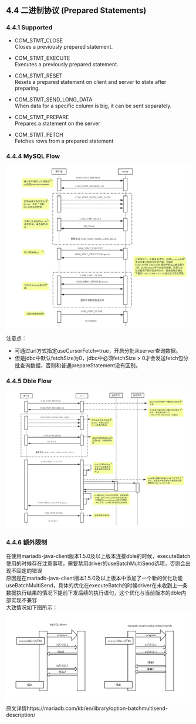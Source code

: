 ## 4.4 二进制协议 (Prepared Statements)

### 4.4.1 Supported  

* COM\_STMT_CLOSE  
Closes a previously prepared statement.  
* COM\_STMT_EXECUTE  
Executes a previously prepared statement.  

* COM\_STMT_RESET   
Resets a prepared statement on client and server to state after preparing.   
* COM\_STMT\_SEND\_LONG_DATA  
When data for a specific column is big, it can be sent separately.  

* COM\_STMT\_PREPARE  
Prepares a statement on the server  

* COM\_STMT_FETCH  
  Fetches rows from a prepared statement

### 4.4.4 MySQL Flow

![](pic/4.4.1.png)

注意点：

- 可通过url方式指定useCursorFetch=true，开启分批从server查询数据。
- 但是jdbc中默认fetchSize为0，jdbc中必须fetchSize > 0才会发送fetch包分批查询数据，否则和普通prepareStatement没有区别。

### 4.4.5 Dble Flow

![](pic/4.4.2.png)

### 4.4.6 额外限制

在使用mariadb-java-client版本1.5.0及以上版本连接dble的时候，executeBatch使用的时候存在注意事项，需要禁用driver的useBatchMultiSend选项，否则会出现不固定的错误  
原因是在mariadb-java-client版本1.5.0及以上版本中添加了一个新的优化功能useBatchMultiSend，具体的优化在executeBatch的时候driver在未收到上一条数据执行结果的情况下提前下发后续的执行语句，这个优化与当前版本的dble内部实现不兼容  
大致情况如下图所示：  
![](pic/4.4.3.png)
原文详情https://mariadb.com/kb/en/library/option-batchmultisend-description/
